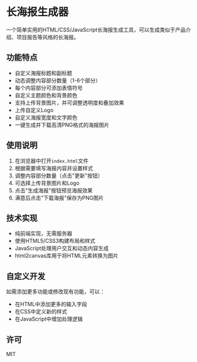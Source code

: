 # 长海报生成器

一个简单实用的HTML/CSS/JavaScript长海报生成工具，可以生成类似于产品介绍、项目报告等风格的长海报。

## 功能特点

- 自定义海报标题和副标题
- 动态调整内容部分数量（1-6个部分）
- 每个内容部分可添加表情符号
- 自定义主题颜色和背景颜色
- 支持上传背景图片，并可调整透明度和叠加效果
- 上传自定义Logo
- 自定义海报宽度和文字颜色
- 一键生成并下载高清PNG格式的海报图片

## 使用说明

1. 在浏览器中打开`index.html`文件
2. 根据需要填写海报内容并设置样式
3. 调整内容部分数量（点击"更新"按钮）
4. 可选择上传背景图片和Logo
5. 点击"生成海报"按钮预览海报效果
6. 满意后点击"下载海报"保存为PNG图片

## 技术实现

- 纯前端实现，无需服务器
- 使用HTML5/CSS3构建布局和样式
- JavaScript处理用户交互和动态内容生成
- html2canvas库用于将HTML元素转换为图片

## 自定义开发

如需添加更多功能或修改现有功能，可以：

- 在HTML中添加更多的输入字段
- 在CSS中定义新的样式
- 在JavaScript中增加处理逻辑

## 许可

MIT 